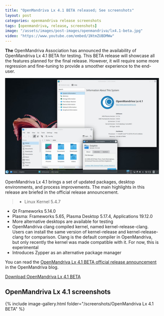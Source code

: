 ```yaml
---
title: "OpenMandriva Lx 4.1 BETA released; See screenshots"
layout: post
categories: openmandriva release screenshots
tags: [openmandriva, release, screenshots]
image: "/assets/images/post-images/openmandriva/lx4.1-beta.jpg"
video: "https://www.youtube.com/embed/1NtmZUBDMWw"
---
```


**The** OpenMandriva Association has announced the availability of OpenMandriva Lx 4.1 BETA for testing. This BETA release will showcase all the features planned for the final release. However, it will require some more regression and fine-tuning to provide a smoother experience to the end-user.

![OpenMandriva Lx 4.1 Preview](/assets/images/post-images/openmandriva/lx4.1-beta.jpg)

OpenMandriva Lx 4.1 brings a set of updated packages, desktop environments, and process improvements. The main highlights in this release are briefed in the official release announcement.
> - Linux Kernel 5.4.7
- Qt Frameworks 5.14.0
- Plasma: Frameworks 5.65, Plasma Desktop 5.17.4, Applications 19.12.0
- More alternative desktops are available for testing
- OpenMandriva clang compiled kernel, named kernel-release-clang. Users can install the same version of kernel-release and kernel-release-clang for comparison. Clang is the default compiler in OpenMandriva, but only recently the kernel was made compatible with it. For now, this is experimental
- Introduces Zypper as an alternative package manager

You can read the [OpenMandriva Lx 4.1 BETA official release announcement](https://www.openmandriva.org/en/news/article/openmandriva-lx-4-1-beta-available-for-testing) in the OpenMandriva blog.

<a target="_blank" href="https://sourceforge.net/projects/openmandriva/files/release/4.1/" class="download">Download OpenMandriva Lx 4.1 BETA</a>

## OpenMandriva Lx 4.1 screenshots
{% include image-gallery.html folder="/screenshots/OpenMandriva Lx 4.1 BETA" %}